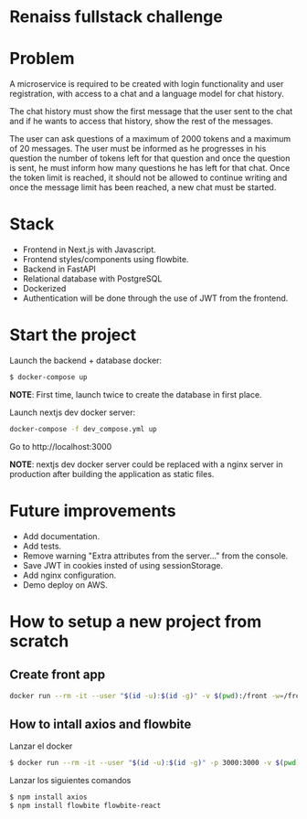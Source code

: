 # Renaiss fullstack challenge
# Problem
A microservice is required to be created with login functionality and user registration, with access to a chat and a language model for chat history.

The chat history must show the first message that the user sent to the chat and if he wants to access that history, show the rest of the messages.

The user can ask questions of a maximum of 2000 tokens and a maximum of 20 messages. The user must be informed as he progresses in his question the number of tokens left for that question and once the question is sent, he must inform how many questions he has left for that chat. Once the token limit is reached, it should not be allowed to continue writing and once the message limit has been reached, a new chat must be started.

# Stack
- Frontend in Next.js with Javascript.
- Frontend styles/components using flowbite.
- Backend in FastAPI
- Relational database with PostgreSQL
- Dockerized
- Authentication will be done through the use of JWT from the frontend. 

# Start the project
Launch the backend + database docker:
```sh
$ docker-compose up
```
__NOTE__: First time, launch twice to create the database in first place.

Launch nextjs dev docker server:
```sh
docker-compose -f dev_compose.yml up
```

Go to http://localhost:3000

__NOTE__: nextjs dev docker server could be replaced with a nginx server in production after building the application as static files.


# Future improvements
- Add documentation.
- Add tests.
- Remove warning "Extra attributes from the server..." from the console.
- Save JWT in cookies insted of using sessionStorage.
- Add nginx configuration.
- Demo deploy on AWS.


# How to setup a new project from scratch
## Create front app
```sh
docker run --rm -it --user "$(id -u):$(id -g)" -v $(pwd):/front -w=/front node:18.16.0 npx create-next-app@latest --js front
```

## How to intall axios and flowbite
Lanzar el docker
```sh
$ docker run --rm -it --user "$(id -u):$(id -g)" -p 3000:3000 -v $(pwd)/front:/front -w=/front node:18.16.0 bash
```

Lanzar los siguientes comandos
```sh
$ npm install axios
$ npm install flowbite flowbite-react
```

